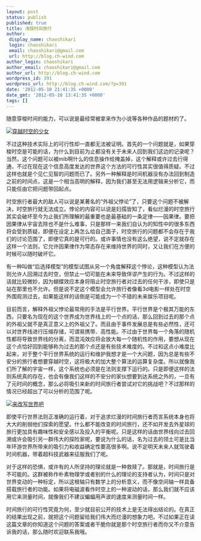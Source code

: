 ```yaml
---
layout: post
status: publish
published: true
title: 浅探时间旅行
author:
 display_name: chaoshikari
 login: chaoshikari
 email: chaoshikari@gmail.com
 url: http://blog.ch-wind.com
author_login: chaoshikari
author_email: chaoshikari@gmail.com
author_url: http://blog.ch-wind.com
wordpress_id: 391
wordpress_url: http://blog.ch-wind.com/?p=391
date: '2012-05-10 21:41:35 +0000'
date_gmt: '2012-05-10 13:41:35 +0000'
tags: []
---
```

随意穿梭时间的能力，可以说是最经常被拿来作为小说等各种作品的题材的了。


[![](https://blog.ch-wind.com/wp-content/uploads/2012/05/258c803902fc0d14-300x235.jpg "穿越时空的少女")](https://blog.ch-wind.com/wp-content/uploads/2012/05/258c803902fc0d14.jpg)


不过这种技术实际上的可行性却一直都无法被证明。首先的一个问题就是，如果穿梭时空是可能的话，为什么到目前为止都没有关于未来人回到我们这边的记录呢？当然，这个问题可以被mib啊什么的信息操作给掩盖掉，这个解释或许过去行得通，不过在现在这个信息高度发达的世界这个方法的可行性其实很值得质疑。不过这样也就是个见仁见智的问题而已了。另外一种解释是时间机器没有办法回到制造之前的时间点，这是一个相当高明的解释，因为我们甚至无法用逻辑来分析它，而只能任由它把问题带回起点。


时空旅行者最大的敌人可以说是某著名的“外祖父悖论”了，只要这个问题不被解决，时空旅行就无法成立。悖论的内容可以说是妇孺皆知了，看似烂漫的时空旅行其实会破坏至今为止我们所理解的最重要也是最基础的一条定律——因果律。要把因果律从宇宙去除也不是什么难事，只是那样一来我们自认为的知性中的很多东西将会受到质疑，即便在设定上再怎么给自己面子，时空旅行的问题都不会存在于我们的讨论范围了，即便它真的是可行的。或许事情也没有这么绝望，说不定就存在这样一个法则，它允许因果律作为常态存在来维持世界的同时，又让我们在方便的时候可以随时破坏它。


有一种叫做“后选择模型”的模型试图从另一个角度解释这个悖论，这种模型认为法则允许人回溯过去时空，但禁止一切可能在未来导致佯谬产生的行为。不过这样的话就比较微妙，因为蝴蝶效应本身将阻止时空旅行者对过去的任何干涉，即使只是站在那里也不允许。但是说不定这个模型会允许旅行者像看3d电影一样处在时空外围观测过去，如果能这样的话倒是可能成为一个不错的未来娱乐项目呢。


目前而言，解释外祖父悖论最常用的手法是平行世界。平行世界是个极其万能的东西，只要名为现在的这个世界成为世界线上的一个点的话，那么回到过去的那个点的外祖父就不是真正意义上的外祖父了。而且由于事件发展总是有些必然性，还可以对世界线进行压缩存储，可谓易携带、高性能。不过由于世界每一个角落的随机性都将导致世界线的分离，而混沌效应将会放大每一个随机性的作用，要想从现在这个点恰好回到能够称为过去的那个点还是有些技术难度的。不过和这点小难度比起来，对于整个平行世界系统的运行和维护我想才是一个大问题，因为总是有些不安分的旅行者想要穿越时空，这将极大的加大整个算法的运算复杂度。所以就像我们所了解的宇宙一样，这个系统也必须是在法则支撑下运行的。只是即便这样的法则系统真的存在，也会有像我们这样的不安分的家伙想要到达系统之外的，一旦有了元时间的概念，那么必将吸引来新的时间旅行者尝试对它的挑战吧？不过那样的情况已经超出了可以分析的范围了呢。


[![来改写世界吧](https://blog.ch-wind.com/wp-content/uploads/2012/05/无标题-300x168.jpg)](https://blog.ch-wind.com/wp-content/uploads/2012/05/无标题.jpg)


即使平行世界法则正准确的运行着，对于追求烂漫的时间旅行者而言系统本身也将大大的削弱他们探索的愿望。什么都不能改变的时间旅行，还不如开发去外星球的旅行更加具有趣味性和安全感以及投入的平衡呢。只是这样的话由世界线向过去回溯或许会吸引另一群伟大的探险家呢，要说为什么的话，名为过去的领土可是比当年环游世界所带来的吸引力和收益确定性要高很多啊。说不定明天未来人就驾驶着时间机器，带着超科技武器来征服我们了呢。


对于这样的恐惧，或许有的人所坚持的理论就是一种救赎了。那就是，时间旅行是不可能的。这群被称作朴素物理学或者别的什么的理论的支持者认为，时间只是对世界变动的一种标定，所以这根轴只有数学上的分析意义，而不像空间轴一样具备搭载旅行者的功能。如果将电磁波看作时空上的一种波动的话，那么我们就不应该用它来测量时间，就像我们不建议蝙蝠用声波的速度来测量时间一样。


时间旅行的可行性究竟为何，至少就目前公开的技术上是无法得出结论的。在真正的结果出现之前，就把这个问题留给我们伟大而烂漫的想象力吧。不过如果正在读这篇文章的你知道这个问题的答案或者干脆你就是那个时空旅行者而你又不介意告诉我的话，那么随时欢迎联系我哦。


